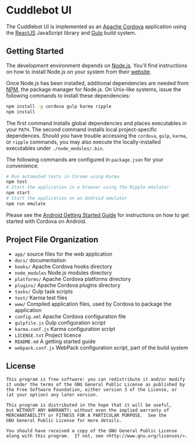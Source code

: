 # Cuddlebot UI

The Cuddlebot UI is implemented as an [Apache Cordova][cordova] application
using the [ReactJS][react] JavaScript library and [Gulp][gulp] build system. 


## Getting Started

The development environment depends on [Node.js][nodejs]. You'll find
instructions on how to install Node.js on your system from their 
[website][nodejs].

Once Node.js has been installed, additional dependencies are needed from
[NPM][npmjs], the package manager for Node.js. On Unix-like systems, issue
the following commands to install these dependencies:

```sh
npm install -g cordova gulp karma ripple
npm install
```

The first command installs global dependencies and places executables in
your `PATH`. The second command installs local project-specific dependences.
Should you have trouble accessing the `cordova`, `gulp`, `karma`, or
`ripple` commands, you may also execute the locally-installed executables
under `./node_modules/.bin`.

The following commands are configured in `package.json` for your
convenience:

```sh
# Run automated tests in Chrome using Karma
npm test
# Start the application in a browser using the Ripple emulator
npm start
# Start the application on an Android emulator
npm run emulate
```

Please see the [Android Getting Started Guide][android_guide] for
instructions on how to get started with Cordova on Android.


## Project File Organization

- `app/` source files for the web application
- `docs/` documentation
- `hooks/` Apache Cordova hooks directory
- `node_modules` Node.js modules directory
- `platforms/` Apache Cordova platforms directory
- `plugins/` Apache Cordova plugins directory
- `tasks/` Gulp task scripts
- `test/` Karma test files
- `www/` Compiled application files, used by Cordova to package the
  application
- `config.xml` Apache Cordova configuration file
- `gulpfile.js` Gulp configuration script
- `karma.conf.js` Karma configuration script
- `LICENSE.txt` Project licence
- `README.md` A getting started guide
- `webpack.conf.js` WebPack configuration script, part of the build system

## License

    This program is free software: you can redistribute it and/or modify
    it under the terms of the GNU General Public License as published by
    the Free Software Foundation, either version 3 of the License, or
    (at your option) any later version.

    This program is distributed in the hope that it will be useful,
    but WITHOUT ANY WARRANTY; without even the implied warranty of
    MERCHANTABILITY or FITNESS FOR A PARTICULAR PURPOSE.  See the
    GNU General Public License for more details.

    You should have received a copy of the GNU General Public License
    along with this program.  If not, see <http://www.gnu.org/licenses/>.


[cordova]: http://cordova.apache.org
[react]: http://facebook.github.io/react/
[gulp]: http://gulpjs.com
[nodejs]: http://nodejs.org
[npmjs]: https://www.npmjs.org
[android_guide]: docs/android.md
